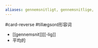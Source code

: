```yaml
---
aliases: gennemsnitligt, gennemsnitlige, 
---
```

#card-reverse #tillægsord形容词 

- [[gennemsnit]][[-lig]]
- 平均的
